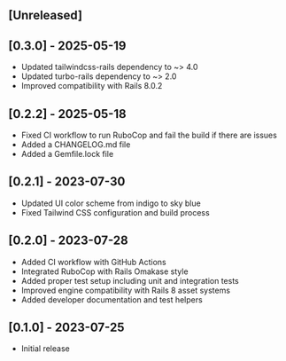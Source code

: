 ## [Unreleased]

## [0.3.0] - 2025-05-19

- Updated tailwindcss-rails dependency to ~> 4.0
- Updated turbo-rails dependency to ~> 2.0
- Improved compatibility with Rails 8.0.2

## [0.2.2] - 2025-05-18

- Fixed CI workflow to run RuboCop and fail the build if there are issues
- Added a CHANGELOG.md file
- Added a Gemfile.lock file

## [0.2.1] - 2023-07-30

- Updated UI color scheme from indigo to sky blue
- Fixed Tailwind CSS configuration and build process

## [0.2.0] - 2023-07-28

- Added CI workflow with GitHub Actions
- Integrated RuboCop with Rails Omakase style
- Added proper test setup including unit and integration tests
- Improved engine compatibility with Rails 8 asset systems
- Added developer documentation and test helpers

## [0.1.0] - 2023-07-25

- Initial release
